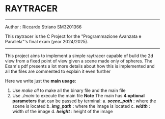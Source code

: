 # RAYTRACER

---

Author : Riccardo Striano SM3201366

This raytracer is the C Project for the "Programmazione Avanzata e Parallela"'s final exam (year 2024/2025).

---

This project aims to implement a simple raytracer capable of build the 2d view from a fixed point of view given a scene made only of spheres.
The Exam's pdf presents a lot more details about how this is implemented and all the files are commented to explain it even further

Here we write just the **main usage**:

1. Use *make all* to make all the binary file and the main file
2. Use *./main* to execute the main file
    **Note**
    The main has **4 optional parameters** that can be passed by terminal:
        a. **_scene_path_** : where the scene is located
        b. **_img_path_** : where the image is located
        c. **_width_** : width of the image
        d. **_height_** : height of the image
